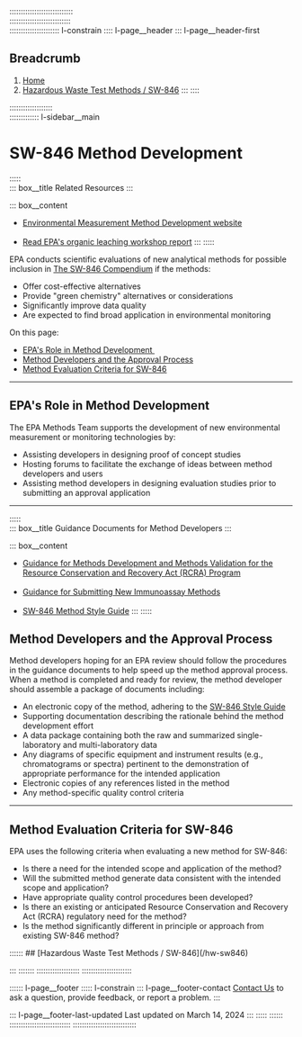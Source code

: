 ::::::::::::::::::::::::::::  
:::::::::::::::::::::::::::  
:::::::::::::::::::::: l-constrain
:::: l-page__header
::: l-page__header-first
## Breadcrumb  

1.  [Home](/) 
2.  [Hazardous Waste Test Methods /
    SW-846](/hw-sw846) 
:::
::::

:::::::::::::::::::  
::::::::::::: l-sidebar__main
# SW-846 Method Development  


:::::  
::: box__title
Related Resources
:::

::: box__content
-   [Environmental Measurement Method Development
    website](/measurements-modeling/method-development)\
     
-   [Read EPA's organic leaching workshop
    report](/remedytech/workshop-report-considerations-developing-leaching-test-methods-semi-and-non-volatile)
:::
:::::

EPA conducts scientific evaluations of new analytical methods for
possible inclusion in [The SW-846
Compendium](/hw-sw846/sw-846-compendium) if the methods:

-   Offer cost-effective alternatives
-   Provide "green chemistry" alternatives or considerations
-   Significantly improve data quality
-   Are expected to find broad application in environmental monitoring

On this page:

-   [EPA's Role in Method Development ](#1)
-   [Method Developers and the Approval Process](#2)
-   [Method Evaluation Criteria for SW-846](#3) 

------------------------------------------------------------------------

## EPA's Role in Method Development

The EPA Methods Team supports the development of new environmental
measurement or monitoring technologies by:

-   Assisting developers in designing proof of concept studies
-   Hosting forums to facilitate the exchange of ideas between method
    developers and users
-   Assisting method developers in designing evaluation studies prior to
    submitting an approval application

------------------------------------------------------------------------

:::::  
::: box__title
Guidance Documents for Method Developers
:::

::: box__content
-   [Guidance for Methods Development and Methods Validation for the
    Resource Conservation and Recovery Act (RCRA)
    Program](/hw-sw846/guidance-methods-development-and-methods-validation-resource-conservation-and-recovery-act)\
     
-   [Guidance for Submitting New Immunoassay
    Methods](/hw-sw846/guidance-submittal-new-immunoassay-methods)\
     
-   [SW-846 Method Style Guide](/hw-sw846/sw-846-method-style-guide)
:::
:::::

## Method Developers and the Approval Process

Method developers hoping for an EPA review should follow the procedures
in the guidance documents to help speed up the method approval process.
When a method is completed and ready for review, the method developer
should assemble a package of documents including:

-   An electronic copy of the method, adhering to the [SW-846 Style
    Guide](/hw-sw846/sw-846-method-style-guide)
-   Supporting documentation describing the rationale behind the method
    development effort
-   A data package containing both the raw and summarized
    single-laboratory and multi-laboratory data
-   Any diagrams of specific equipment and instrument results (e.g.,
    chromatograms or spectra) pertinent to the demonstration of
    appropriate performance for the intended application
-   Electronic copies of any references listed in the method
-   Any method-specific quality control criteria

------------------------------------------------------------------------

## Method Evaluation Criteria for SW-846

EPA uses the following criteria when evaluating a new method for SW-846:

-   Is there a need for the intended scope and application of the
    method?
-   Will the submitted method generate data consistent with the intended
    scope and application?
-   Have appropriate quality control procedures been developed?
-   Is there an existing or anticipated Resource Conservation and
    Recovery Act (RCRA) regulatory need for the method?
-   Is the method significantly different in principle or approach from
    existing SW-846 method?

</div>

</div>
::::::  
## [Hazardous Waste Test Methods / SW-846](/hw-sw846) 




:::
:::::::
:::::::::::::::::::
::::::::::::::::::::::

:::::: l-page__footer
::::: l-constrain
::: l-page__footer-contact
[Contact
Us](/hw-sw846/forms/contact-us-about-hazardous-waste-test-methods) to
ask a question, provide feedback, or report a problem.
:::

::: l-page__footer-last-updated
Last updated on March 14, 2024
:::
:::::
::::::
:::::::::::::::::::::::::::
::::::::::::::::::::::::::::
